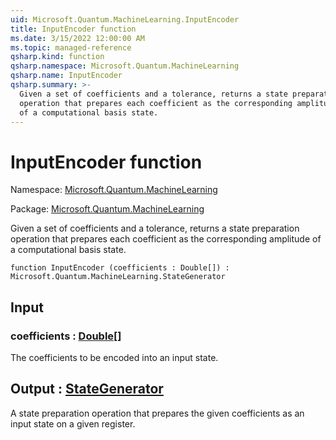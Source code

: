```yaml
---
uid: Microsoft.Quantum.MachineLearning.InputEncoder
title: InputEncoder function
ms.date: 3/15/2022 12:00:00 AM
ms.topic: managed-reference
qsharp.kind: function
qsharp.namespace: Microsoft.Quantum.MachineLearning
qsharp.name: InputEncoder
qsharp.summary: >-
  Given a set of coefficients and a tolerance, returns a state preparation
  operation that prepares each coefficient as the corresponding amplitude
  of a computational basis state.
---
```


# InputEncoder function

Namespace: [Microsoft.Quantum.MachineLearning](xref:Microsoft.Quantum.MachineLearning)

Package: [Microsoft.Quantum.MachineLearning](https://nuget.org/packages/Microsoft.Quantum.MachineLearning)


Given a set of coefficients and a tolerance, returns a state preparationoperation that prepares each coefficient as the corresponding amplitudeof a computational basis state.

```qsharp
function InputEncoder (coefficients : Double[]) : Microsoft.Quantum.MachineLearning.StateGenerator
```


## Input

### coefficients : [Double](xref:microsoft.quantum.qsharp.valueliterals#double-literals)[]

The coefficients to be encoded into an input state.



## Output : [StateGenerator](xref:Microsoft.Quantum.MachineLearning.StateGenerator)

A state preparation operation that prepares the given coefficientsas an input state on a given register.